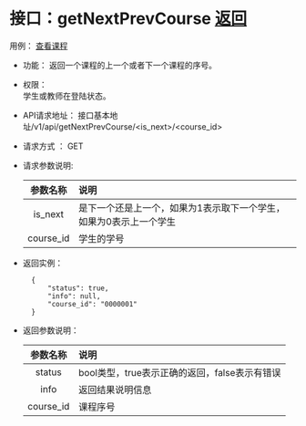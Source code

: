 ﻿<!-- markdownlint-disable MD033-->
<!-- 禁止MD033类型的警告 https://www.npmjs.com/package/markdownlint -->

# 接口：getNextPrevCourse  [返回](../README.md)
用例： [查看课程](../用例/查看课程.md)

- 功能：
    返回一个课程的上一个或者下一个课程的序号。
    
- 权限：    
    学生或教师在登陆状态。
    
- API请求地址： 
    接口基本地址/v1/api/getNextPrevCourse/<is_next>/<course_id>

- 请求方式 ：
    GET

- 请求参数说明:        

  |参数名称|说明|
  |:---------:|:--------------------------------------------------------|
  |is_next|是下一个还是上一个，如果为1表示取下一个学生，如果为0表示上一个学生|
  |course_id|学生的学号|
    
- 返回实例：

        {         
            "status": true,
            "info": null,    
            "course_id": "0000001"
        }
 
- 返回参数说明：    
 
  |参数名称|说明|
  |:---------:|:--------------------------------------------------------|      
  |status|bool类型，true表示正确的返回，false表示有错误|
  |info|返回结果说明信息|
  |course_id|课程序号|

